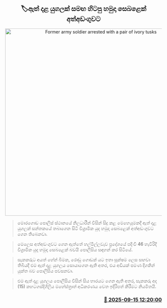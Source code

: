<p align='center'><b><h2 align='center' title='Former army soldier arrested with a pair of ivory tusks'>🏷ඇත් දළ යුගලක් සමඟ හිටපු හමුදා සෙබළෙක් අත්අඩංගුවට</h2></b></p>
<p align='center'><img src='https://helakuru.sgp1.cdn.digitaloceanspaces.com/esana/images/lib/arrested-2[1].jpg' width='600' alt='Former army soldier arrested with a pair of ivory tusks'></p>

> මොරගොඩ පොලිස් ස්ථානයේ නිලධාරීන් විසින් සිදු කළ මෙහෙයුමකදී ඇත් දළ යුගලක් සන්තකයේ තබාගෙන සිටි විශ්‍රාමික යුද හමුදා සෙබළෙක් අත්අඩංගුවට ගෙන තිබෙනවා.

> මෙලෙස අත්අඩංගුවට ගෙන ඇත්තේ හල්මිල්ලවැව ප්‍රදේශයේ පදිංචි 46 හැවිරිදි විශ්‍රාමික යුද හමුදා සෙබළෙක් බවයි පොලීසිය සඳහන් කර සිටියේ.

> සැකකරුට අයත් හේන් බිමක, රොඩු ගොඩක් යට ඉතා සූක්ෂම ලෙස සඟවා තිබියදී එම ඇත් දළ යුගලය සොයාගෙන ඇති අතර, එය අඩියක් පමණ දිගකින් යුක්ත බව පොලීසිය පවසනවා.

> එම ඇත් දළ යුගලය පොලීසිය විසින් සිය භාරයට ගෙන ඇති අතර, සැකකරු අද (15) කහටගස්දිගිලිය මහේස්ත්‍රාත් අධිකරණය වෙත ඉදිරිපත් කිරීමට නියමිතයි.



<h3 align='right'><a href='https://www.helakuru.lk/esana/p/113636/'>📅 2025-09-15 12:20:00</a></h3>
